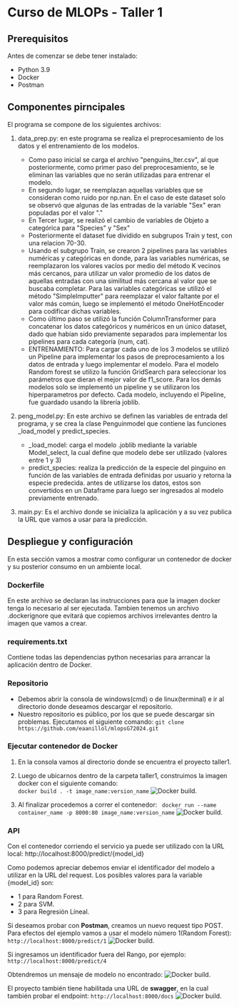 # Curso de MLOPs - Taller 1

## Prerequisitos
Antes de comenzar se debe tener instalado:
- Python 3.9
- Docker
- Postman

## Componentes pirncipales

El programa se compone de los siguientes archivos:

1. data_prep.py: en este programa se realiza el preprocesamiento de los datos y el entrenamiento de los modelos.
     -   Como paso inicial se carga el archivo "penguins_lter.csv", al que posteriormente, como primer paso del preprocesamiento, se le eliminan las variables que no serán utilizadas para entrenar el modelo.
     -   En segundo lugar, se reemplazan aquellas variables que se consideran como ruido por np.nan. En el caso de este dataset solo se observó que  algunas de las entradas de la variable "Sex" eran populadas por el valor "."
     -   En Tercer lugar, se realizó el cambio de variables de Objeto a categórica para "Species" y "Sex"
     -   Posteriormente el dataset fue dividido en subgrupos Train y test, con una relacion 70-30.
     -   Usando el subgrupo Train, se crearon 2 pipelines para las variables numéricas y categóricas en donde, para las variables numéricas, se reemplazaron los valores vacíos por medio del método K vecinos más cercanos, para utilizar un valor promedio de los datos de aquellas entradas con una similitud más cercana al valor que se buscaba completar. Para las variables categóricas se utilizó el método "SimpleImputter" para reemplazar el valor faltante por el valor más común, luego se implementó el método OneHotEncoder para codificar dichas variables.
     -   Como último paso se utilizó la función ColumnTransformer para concatenar los datos categóricos y numéricos en un único dataset, dado que habían sido previamente separados para implementar los pipelines para cada categoría (num, cat).
     -   ENTRENAMIENTO: Para cargar cada uno de los 3 modelos se utilizó un Pipeline para implementar los pasos de preprocesamiento a los datos de entrada y luego implementar el modelo. Para el modelo Random forest se utilizo la función GridSearch para seleccionar los parámetros que dieran el mejor valor de f1_score. Para los demás modelos solo se implementó un pipeline y se utilizaron los hiperparametros por defecto. Cada modelo, incluyendo el Pipeline, fue guardado usando la librería joblib.

2. peng_model.py: En este archivo se definen las variables de entrada del programa, y se crea la clase Penguinmodel que contiene las funciones _load_model y predict_species.
     - _load_model: carga el modelo .joblib mediante la variable Model_select, la cual define que modelo debe ser utilizado (valores entre 1 y 3)
     - predict_species: realiza la predicción de la especie del pinguino en función de las variables de entrada definidas por usuario y retorna la especie predecida. antes de utilizarse los datos, estos son convertidos en un Dataframe para luego ser ingresados al modelo previamente entrenado.

3. main.py: Es el archivo donde se inicializa la aplicación y a su vez publica la URL que vamos a usar para la predicción.

## Despliegue y configuración
En esta sección vamos a mostrar como configurar  un contenedor de docker y su posterior consumo en un ambiente local. 

###  Dockerfile
En este archivo se declaran las instrucciones para que la imagen docker tenga lo necesario al ser ejecutada. Tambien tenemos un archivo .dockerignore que evitará que copiemos archivos irrelevantes dentro la imagen que vamos a crear.

### requirements.txt
Contiene todas las dependencias python necesarias para arrancar la aplicación dentro de Docker.  

### Repositorio
- Debemos abrir la consola de windows(cmd) o de linux(terminal) e ir al directorio donde deseamos descargar el repositorio.
- Nuestro repositorio es público, por los que se puede descargar sin problemas. Ejecutamos el siguiente comando:
  ```git clone  https://github.com/eaanillol/mlopsG72024.git```

### Ejecutar contenedor de Docker
1. En la consola vamos al directorio donde se encuentra el proyecto taller1.

2. Luego de ubicarnos dentro de la carpeta taller1, construimos la imagen docker con el siguiente comando:   
``` docker build . -t image_name:version_name ```
![Docker build.](./images/docker_build.png)

3. Al finalizar procedemos a correr el contenedor:
``` docker run --name container_name -p 8000:80 image_name:version_name```
![Docker build.](./images/docker_run.png)

### API
Con el contenedor corriendo el servicio ya puede ser utilizado con la URL  local:
http://localhost:8000/predict/{model_id}

Como podemos apreciar debemos enviar el identificador del modelo a utilizar en la URL del request. Los posibles valores para la variable {model_id} son:
- 1 para Random Forest.
- 2 para SVM.
- 3 para Regresión Líneal.

Si deseamos probar con **Postman**, creamos un nuevo request tipo POST. Para efectos del ejemplo vamos a usar el modelo número 1(Random Forest):
``` http://localhost:8000/predict/1 ```
![Docker build.](./images/postman_model_1.png)

Si ingresamos un identificador fuera del Rango, por ejemplo:
``` http://localhost:8000/predict/4 ```

Obtendremos un mensaje de modelo no encontrado:
![Docker build.](./images/postman_invalid_value.png)

El proyecto también tiene habilitada una URL de **swagger**, en la cual también probar el endpoint:
``` http://localhost:8000/docs ```
![Docker build.](./images/swagger_1.png)